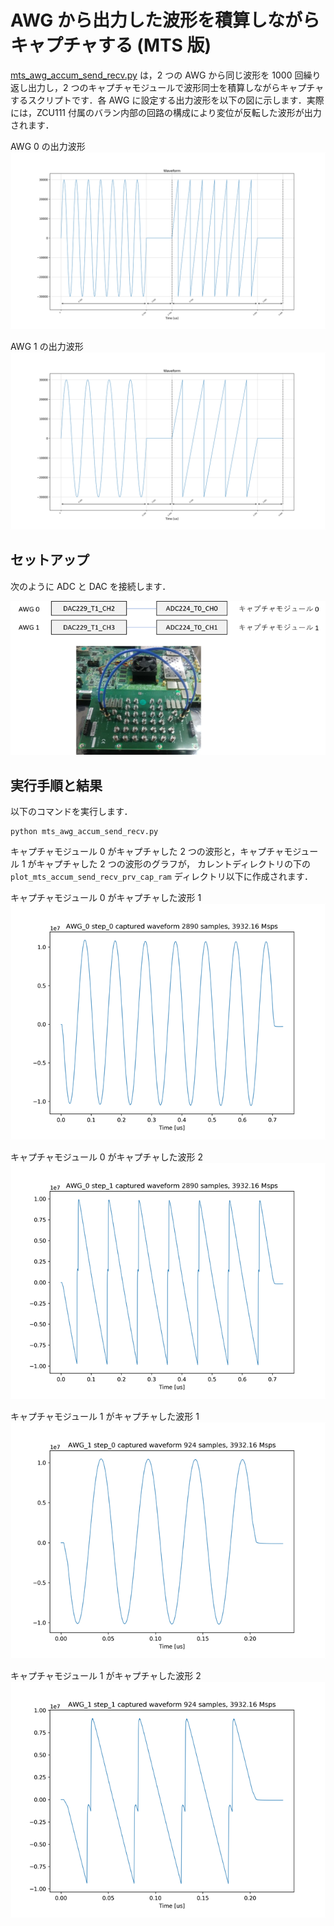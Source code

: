 # AWG から出力した波形を積算しながらキャプチャする (MTS 版)

[mts_awg_accum_send_recv.py](../awg_accum_send_recv.py) は，2 つの AWG から同じ波形を 1000 回繰り返し出力し，2 つのキャプチャモジュールで波形同士を積算しながらキャプチャするスクリプトです．各 AWG に設定する出力波形を以下の図に示します．実際には，ZCU111 付属のバラン内部の回路の構成により変位が反転した波形が出力されます．

AWG 0 の出力波形       
![AWG 0 の出力波形](images/awg_0_waveform.png)

AWG 1 の出力波形       
![AWG 1 の出力波形](images/awg_1_waveform.png)

## セットアップ

次のように ADC と DAC を接続します．

![セットアップ](../../docs/images/awg-x2-setup.png)

## 実行手順と結果

以下のコマンドを実行します．

```
python mts_awg_accum_send_recv.py
```

キャプチャモジュール 0 がキャプチャした 2 つの波形と，キャプチャモジュール 1 がキャプチャした 2 つの波形のグラフが，
カレントディレクトリの下の `plot_mts_accum_send_recv_prv_cap_ram` ディレクトリ以下に作成されます．

キャプチャモジュール 0 がキャプチャした波形 1
![キャプチャモジュール 0 がキャプチャした波形 1](images/AWG_0_step_0_captured.png)

キャプチャモジュール 0 がキャプチャした波形 2
![キャプチャモジュール 0 がキャプチャした波形 2](images/AWG_0_step_1_captured.png)

キャプチャモジュール 1 がキャプチャした波形 1
![キャプチャモジュール 1 がキャプチャした波形 1](images/AWG_1_step_0_captured.png)

キャプチャモジュール 1 がキャプチャした波形 2
![キャプチャモジュール 1 がキャプチャした波形 2](images/AWG_1_step_1_captured.png)
